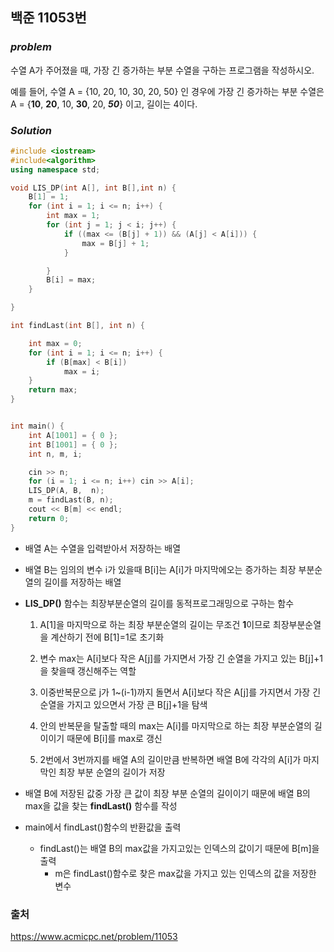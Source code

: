 ## 백준 11053번

### ***problem***
수열 A가 주어졌을 때, 가장 긴 증가하는 부분 수열을 구하는 프로그램을 작성하시오.

예를 들어, 수열 A = {10, 20, 10, 30, 20, 50} 인 경우에 가장 긴 증가하는 부분 수열은 A = {**10**, **20**, 10, **30**, 20, ***50***} 이고, 길이는 4이다.

### ***Solution***

```c++
#include <iostream>
#include<algorithm>
using namespace std;

void LIS_DP(int A[], int B[],int n) {
    B[1] = 1;
    for (int i = 1; i <= n; i++) {
        int max = 1;
        for (int j = 1; j < i; j++) {
            if ((max <= (B[j] + 1)) && (A[j] < A[i])) {
                max = B[j] + 1;
            }

        }
        B[i] = max;
    }

}

int findLast(int B[], int n) {

    int max = 0;
    for (int i = 1; i <= n; i++) {
        if (B[max] < B[i])
            max = i;
    }
    return max;
}


int main() {
    int A[1001] = { 0 }; 
    int B[1001] = { 0 }; 
    int n, m, i;

    cin >> n;
    for (i = 1; i <= n; i++) cin >> A[i];
    LIS_DP(A, B,  n);
    m = findLast(B, n);
    cout << B[m] << endl;
    return 0;
}
```

- 배열 A는 수열을 입력받아서 저장하는 배열

- 배열 B는 임의의 변수 i가 있을때 B[i]는 A[i]가 마지막에오는 증가하는 최장 부분순열의 길이를 저장하는 배열

- **LIS_DP()** 함수는 최장부분순열의 길이를 동적프로그래밍으로 구하는 함수
    1. A[1]을 마지막으로 하는 최장 부분순열의 길이는 무조건 **1**이므로 최장부분순열을 계산하기 전에 B[1]=1로 초기화
    2. 변수 max는  A[i]보다 작은 A[j]를 가지면서 가장 긴 순열을 가지고 있는 B[j]+1을 찾을때 갱신해주는 역할

    3. 이중반복문으로 j가 1~(i-1)까지 돌면서 A[i]보다 작은 A[j]를 가지면서 가장 긴 순열을 가지고 있으면서 가장 큰 B[j]+1을 탐색

    4. 안의 반복문을 탈출할 때의 max는 A[i]를 마지막으로 하는 최장 부분순열의 길이이기 때문에 B[i]를 max로 갱신

    5. 2번에서 3번까지를 배열 A의 길이만큼 반복하면 배열 B에 각각의 A[i]가 마지막인 최장 부분 순열의 길이가 저장

- 배열 B에 저장된 값중 가장 큰 값이 최장 부분 순열의 길이이기 때문에 배열 B의 max을 값을 찾는 **findLast()** 함수를 작성

- main에서 findLast()함수의 반환값을 출력
    - findLast()는 배열 B의 max값을 가지고있는 인덱스의 값이기 때문에 B[m]을 출력
        - m은 findLast()함수로 찾은 max값을 가지고 있는 인덱스의 값을 저장한 변수

### 출처
https://www.acmicpc.net/problem/11053